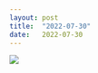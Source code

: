 ```yaml
---
layout: post
title:  "2022-07-30"
date:   2022-07-30
---
```


![]({{site.baseurl}}/assets/lazy/2022-07-30--12-32-34.jpeg)
